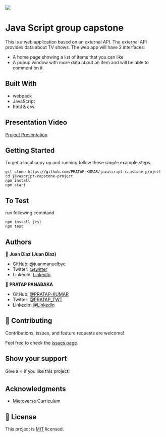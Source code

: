 ![](https://img.shields.io/badge/Microverse-blueviolet)

# Java Script group capstone

This is a web application based on an external API. The external API provides data about TV shows. The web app will have 2 interfaces: 
- A home page showing a list of items that you can like 
- A popup window with more data about an item and will be able to comment on it.


## Built With

- webpack
- JavaScript
- html & css


## Presentation Video

[Project Presentation](https://www.loom.com/share/161f050b52684360b8dc911c5c199d40)


## Getting Started

To get a local copy up and running follow these simple example steps.

````
git clone https://github.com/PRATAP-KUMAR/javascript-capstone-project
cd javascript-capstone-project
npm install
npm start
````

## To Test

run following command

````
npm install jest
npm test
````

## Authors

👤 **Juan Diaz (Juan Diaz)**

- GitHub: [@juanmanuelbyc](https://github.com/juanmanuelbyc)
- Twitter: [@twitter](https://twitter.com/juanmanueldiar)
- LinkedIn: [LinkedIn](https://linkedin.com/in/juan-díaz-5281b3111/)


👤 **PRATAP PANABAKA**

- GitHub: [@PRATAP-KUMAR](https://github.com/PRATAP-KUMAR)
- Twitter: [@PRATAP_TWT](https://twitter.com/PRATAP_TWT)
- Linkedin: [@LinkedIn](https://www.linkedin.com/in/pratap-kumar-panabaka-755489236/)



## 🤝 Contributing

Contributions, issues, and feature requests are welcome!

Feel free to check the [issues page](../../issues/).

## Show your support

Give a ⭐️ if you like this project!

## Acknowledgments

- Microverse Curriculum

## 📝 License

This project is [MIT](./MIT.md) licensed.

